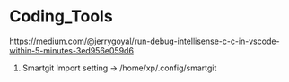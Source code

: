 # Coding_Tools

https://medium.com/@jerrygoyal/run-debug-intellisense-c-c-in-vscode-within-5-minutes-3ed956e059d6

1. Smartgit
Import setting -> /home/xp/.config/smartgit
